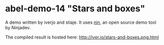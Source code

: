 abel-demo-14 "Stars and boxes"
============
A demo written by iverjo and stiaje. It uses [nin](https://github.com/ninjadev/nintage), an open source demo tool by Ninjadev.

The compiled result is hosted here: http://iver.io/stars-and-boxes.png.html

